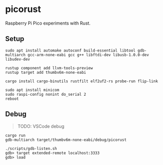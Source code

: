 # picorust

Raspberry Pi Pico experiments with Rust.

## Setup

```
sudo apt install automake autoconf build-essential libtool gdb-multiarch gcc-arm-none-eabi gcc g++ libftdi-dev libusb-1.0.0-dev libudev-dev

rustup component add llvm-tools-preview
rustup target add thumbv6m-none-eabi

cargo install cargo-binutils rustfilt elf2uf2-rs probe-run flip-link
```

```
sudo apt install minicom
sudo raspi-config nonint do_serial 2
reboot
```

## Debug

> TODO: VSCode debug

```
cargo run
gdb-multiarch target/thumbv6m-none-eabi/debug/picorust

./scripts/gdb-listen.sh
gdb> target extended-remote localhost:3333
gdb> load
```